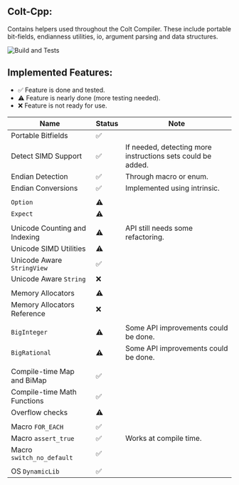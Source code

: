 ## Colt-Cpp:
Contains helpers used throughout the Colt Compiler.
These include portable bit-fields, endianness utilities, io, argument parsing and data structures.

![Build and Tests](https://github.com/R533-Code/colt-cpp/actions/workflows/cmake-multi-platform.yml/badge.svg)

## Implemented Features:
- ✅ Feature is done and tested.
- ⚠️ Feature is nearly done (more testing needed).
- ❌ Feature is not ready for use.


|Name|Status|Note|
|----|------|----|
|Portable Bitfields|✅| |
|Detect SIMD Support|✅|If needed, detecting more instructions sets could be added.|
|Endian Detection|✅|Through macro or enum.|
|Endian Conversions|✅|Implemented using intrinsic.|
| | |
|`Option`|⚠️| |
|`Expect`|⚠️| |
| | |
|Unicode Counting and Indexing|⚠️| API still needs some refactoring.|
|Unicode SIMD Utilities|⚠️| |
|Unicode Aware `StringView`|✅| |
|Unicode Aware `String`|❌| |
| | |
|Memory Allocators|⚠️| |
|Memory Allocators Reference|❌| |
| | |
|`BigInteger`|⚠️| Some API improvements could be done. |
|`BigRational`|⚠️| Some API improvements could be done. |
| | |
|Compile-time Map and BiMap|✅| |
|Compile-time Math Functions|✅| |
|Overflow checks|⚠️| |
| | |
|Macro `FOR_EACH`|✅| |
|Macro `assert_true`|✅| Works at compile time.|
|Macro `switch_no_default`|✅| |
| | |
|OS `DynamicLib`|✅| |